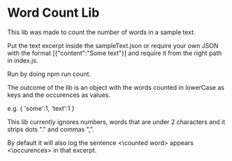 # Word Count Lib

This lib was made to count the number of words in a sample text.

Put the text excerpt inside the sampleText.json or require your own JSON with the format [{"content":"Some text"}] and require it from the right path in index.js.

Run by doing npm run count.

The outcome of the lib is an object with the words counted in lowerCase as keys and the occurences as values.

e.g. 
{
  'some':1,
  'text':1
}

This lib currently ignores numbers, words that are under 2 characters and it strips dots "." and commas ",".

By default it will also log the sentence <\counted word> appears <\occurences> in that excerpt.